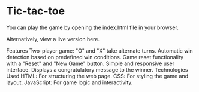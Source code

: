 # Tic-tac-toe
You can play the game by opening the index.html file in your browser.

Alternatively, view a live version here.

Features
Two-player game: "O" and "X" take alternate turns.
Automatic win detection based on predefined win conditions.
Game reset functionality with a "Reset" and "New Game" button.
Simple and responsive user interface.
Displays a congratulatory message to the winner.
Technologies Used
HTML: For structuring the web page.
CSS: For styling the game and layout.
JavaScript: For game logic and interactivity.

